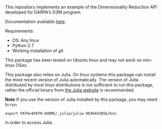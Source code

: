 This repository implements an example of the Dimensionality Reduction API
developed for DARPA's D3M program.

Documentation available [here](https://docs.google.com/document/d/1kc3uyOzx7S4aoMy0KN-QE__8Mxazr5tPObV4Sr1rH2g/edit#heading=h.qaq7osingv87).

Requirements:
- OS: Any linux
- Python 2.7
- Working installation of git

This package has been tested on Ubuntu linux and may not work on non-linux OSes.

This package also relies on Julia.  On linux systems this package can install the most recent version of Julia automatically.  The version of Julia distributed by most linux distributions is not sufficient to run this package, rather the official binary from [the Julia website](https://julialang.org) is recommended.

**Note** If you use the version of Julia installed by this package, you may need to run

```
export PATH=$PATH:$HOME/.julia/julia-903644385b/bin
```
in order to access Julia.
